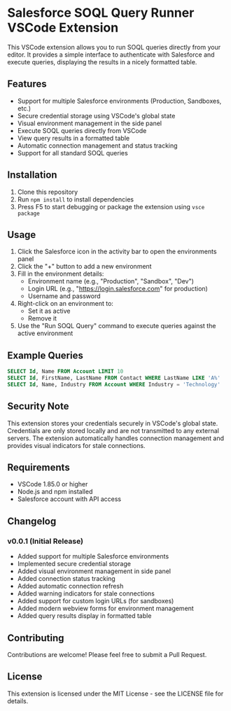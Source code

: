# Salesforce SOQL Query Runner VSCode Extension

This VSCode extension allows you to run SOQL queries directly from your editor. It provides a simple interface to authenticate with Salesforce and execute queries, displaying the results in a nicely formatted table.

## Features

- Support for multiple Salesforce environments (Production, Sandboxes, etc.)
- Secure credential storage using VSCode's global state
- Visual environment management in the side panel
- Execute SOQL queries directly from VSCode
- View query results in a formatted table
- Automatic connection management and status tracking
- Support for all standard SOQL queries

## Installation

1. Clone this repository
2. Run `npm install` to install dependencies
3. Press F5 to start debugging or package the extension using `vsce package`

## Usage

1. Click the Salesforce icon in the activity bar to open the environments panel
2. Click the "+" button to add a new environment
3. Fill in the environment details:
   - Environment name (e.g., "Production", "Sandbox", "Dev")
   - Login URL (e.g., "https://login.salesforce.com" for production)
   - Username and password
4. Right-click on an environment to:
   - Set it as active
   - Remove it
5. Use the "Run SOQL Query" command to execute queries against the active environment

## Example Queries

```sql
SELECT Id, Name FROM Account LIMIT 10
SELECT Id, FirstName, LastName FROM Contact WHERE LastName LIKE 'A%'
SELECT Id, Name, Industry FROM Account WHERE Industry = 'Technology'
```

## Security Note

This extension stores your credentials securely in VSCode's global state. Credentials are only stored locally and are not transmitted to any external servers. The extension automatically handles connection management and provides visual indicators for stale connections.

## Requirements

- VSCode 1.85.0 or higher
- Node.js and npm installed
- Salesforce account with API access

## Changelog

### v0.0.1 (Initial Release)
- Added support for multiple Salesforce environments
- Implemented secure credential storage
- Added visual environment management in side panel
- Added connection status tracking
- Added automatic connection refresh
- Added warning indicators for stale connections
- Added support for custom login URLs (for sandboxes)
- Added modern webview forms for environment management
- Added query results display in formatted table

## Contributing

Contributions are welcome! Please feel free to submit a Pull Request.

## License

This extension is licensed under the MIT License - see the LICENSE file for details. 